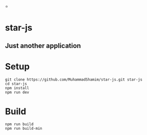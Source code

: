 :star:
# star-js
## Just another application

# Setup
```shell
git clone https://github.com/MuhammadShamim/star-js.git star-js
cd star-js
npm install
npm run dev
```

# Build
```shell
npm run build
npm run build-min
```
